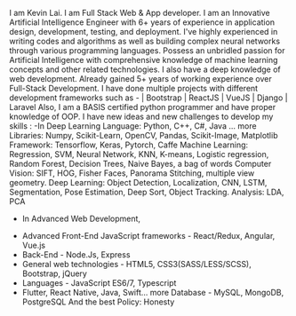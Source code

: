 I am Kevin Lai.
I am Full Stack Web & App developer.
I am an Innovative Artificial Intelligence Engineer with 6+ years of experience in application design, development, testing, and deployment. I've highly experienced in writing codes and algorithms as well as building complex neural networks through various programming languages. Possess an unbridled passion for Artificial Intelligence with comprehensive knowledge of machine learning concepts and other related technologies. I also have a deep knowledge of web development. Already gained 5+ years of working experience over Full-Stack Development. I have done multiple projects with different development frameworks such as - | Bootstrap | ReactJS | VueJS | Django | Laravel Also, I am a BASIS certified python programmer and have proper knowledge of OOP.
I have new ideas and new challenges to develop my skills :
-In Deep Learning
Language: Python, C++, C#, Java ... more
Libraries: Numpy, Scikit-Learn, OpenCV, Pandas, Scikit-Image, Matplotlib
Framework: Tensorflow, Keras, Pytorch, Caffe
Machine Learning: Regression, SVM, Neural Network, KNN, K-means, Logistic regression, Random Forest, Decision Trees, Naive Bayes, a bag of words
Computer Vision: SIFT, HOG, Fisher Faces, Panorama Stitching, multiple view geometry.
Deep Learning: Object Detection, Localization, CNN, LSTM, Segmentation, Pose Estimation, Deep Sort, Object Tracking.
Analysis: LDA, PCA
- In Advanced Web Development,
* Advanced Front-End JavaScript frameworks - React/Redux, Angular, Vue.js
* Back-End - Node.Js, Express
* General web technologies - HTML5, CSS3(SASS/LESS/SCSS), Bootstrap, jQuery
* Languages - JavaScript ES6/7, Typescript
* Flutter, React Native, Java, Swift… more
Database - MySQL, MongoDB, PostgreSQL
And the best Policy: Honesty
